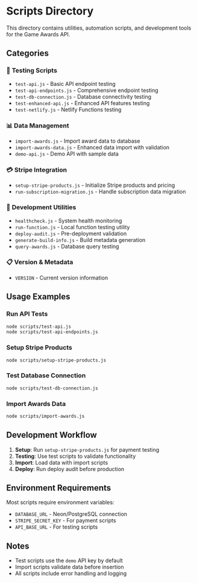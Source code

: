 # Scripts Directory

This directory contains utilities, automation scripts, and development tools for the Game Awards API.

## Categories

### 🧪 **Testing Scripts**
- `test-api.js` - Basic API endpoint testing
- `test-api-endpoints.js` - Comprehensive endpoint testing
- `test-db-connection.js` - Database connectivity testing
- `test-enhanced-api.js` - Enhanced API features testing
- `test-netlify.js` - Netlify Functions testing

### 📊 **Data Management**
- `import-awards.js` - Import award data to database
- `import-awards-data.js` - Enhanced data import with validation
- `demo-api.js` - Demo API with sample data

### 💳 **Stripe Integration**
- `setup-stripe-products.js` - Initialize Stripe products and pricing
- `run-subscription-migration.js` - Handle subscription data migration

### 🔧 **Development Utilities**
- `healthcheck.js` - System health monitoring
- `run-function.js` - Local function testing utility
- `deploy-audit.js` - Pre-deployment validation
- `generate-build-info.js` - Build metadata generation
- `query-awards.js` - Database query testing

### 📋 **Version & Metadata**
- `VERSION` - Current version information

## Usage Examples

### Run API Tests
```bash
node scripts/test-api.js
node scripts/test-api-endpoints.js
```

### Setup Stripe Products
```bash
node scripts/setup-stripe-products.js
```

### Test Database Connection
```bash
node scripts/test-db-connection.js
```

### Import Awards Data
```bash
node scripts/import-awards.js
```

## Development Workflow

1. **Setup**: Run `setup-stripe-products.js` for payment testing
2. **Testing**: Use test scripts to validate functionality
3. **Import**: Load data with import scripts
4. **Deploy**: Run deploy audit before production

## Environment Requirements

Most scripts require environment variables:
- `DATABASE_URL` - Neon/PostgreSQL connection
- `STRIPE_SECRET_KEY` - For payment scripts
- `API_BASE_URL` - For testing scripts

## Notes

- Test scripts use the `demo` API key by default
- Import scripts validate data before insertion
- All scripts include error handling and logging
